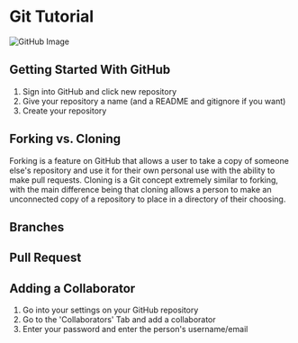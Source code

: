 # Git Tutorial
![GitHub Image](https://github.githubassets.com/images/modules/logos_page/GitHub-Logo.png)

## Getting Started With GitHub
1. Sign into GitHub and click new repository
2. Give your repository a name (and a README and gitignore if you want)
3. Create your repository

## Forking vs. Cloning
Forking is a feature on GitHub that allows a user to take a copy of someone else's repository and use it for their own personal use with the ability to make pull requests. Cloning is a Git concept extremely similar to forking, with the main difference being that cloning allows a person to make an unconnected copy of a repository to place in a directory of their choosing.

## Branches

## Pull Request

## Adding a Collaborator
1. Go into your settings on your GitHub repository
2. Go to the 'Collaborators' Tab and add a collaborator
3. Enter your password and enter the person's username/email
